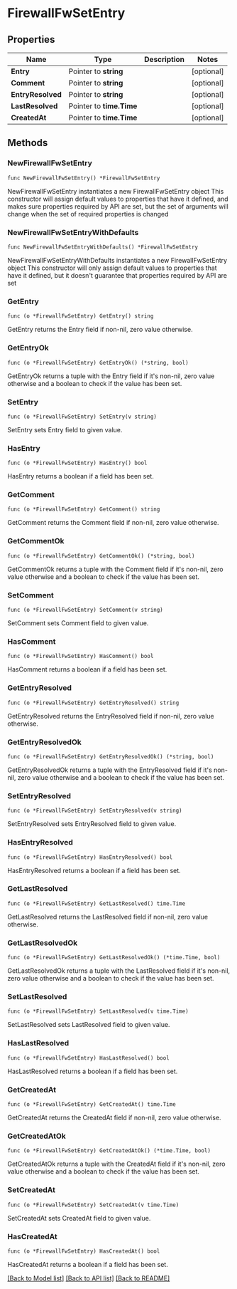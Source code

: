 # FirewallFwSetEntry

## Properties

Name | Type | Description | Notes
------------ | ------------- | ------------- | -------------
**Entry** | Pointer to **string** |  | [optional] 
**Comment** | Pointer to **string** |  | [optional] 
**EntryResolved** | Pointer to **string** |  | [optional] 
**LastResolved** | Pointer to **time.Time** |  | [optional] 
**CreatedAt** | Pointer to **time.Time** |  | [optional] 

## Methods

### NewFirewallFwSetEntry

`func NewFirewallFwSetEntry() *FirewallFwSetEntry`

NewFirewallFwSetEntry instantiates a new FirewallFwSetEntry object
This constructor will assign default values to properties that have it defined,
and makes sure properties required by API are set, but the set of arguments
will change when the set of required properties is changed

### NewFirewallFwSetEntryWithDefaults

`func NewFirewallFwSetEntryWithDefaults() *FirewallFwSetEntry`

NewFirewallFwSetEntryWithDefaults instantiates a new FirewallFwSetEntry object
This constructor will only assign default values to properties that have it defined,
but it doesn't guarantee that properties required by API are set

### GetEntry

`func (o *FirewallFwSetEntry) GetEntry() string`

GetEntry returns the Entry field if non-nil, zero value otherwise.

### GetEntryOk

`func (o *FirewallFwSetEntry) GetEntryOk() (*string, bool)`

GetEntryOk returns a tuple with the Entry field if it's non-nil, zero value otherwise
and a boolean to check if the value has been set.

### SetEntry

`func (o *FirewallFwSetEntry) SetEntry(v string)`

SetEntry sets Entry field to given value.

### HasEntry

`func (o *FirewallFwSetEntry) HasEntry() bool`

HasEntry returns a boolean if a field has been set.

### GetComment

`func (o *FirewallFwSetEntry) GetComment() string`

GetComment returns the Comment field if non-nil, zero value otherwise.

### GetCommentOk

`func (o *FirewallFwSetEntry) GetCommentOk() (*string, bool)`

GetCommentOk returns a tuple with the Comment field if it's non-nil, zero value otherwise
and a boolean to check if the value has been set.

### SetComment

`func (o *FirewallFwSetEntry) SetComment(v string)`

SetComment sets Comment field to given value.

### HasComment

`func (o *FirewallFwSetEntry) HasComment() bool`

HasComment returns a boolean if a field has been set.

### GetEntryResolved

`func (o *FirewallFwSetEntry) GetEntryResolved() string`

GetEntryResolved returns the EntryResolved field if non-nil, zero value otherwise.

### GetEntryResolvedOk

`func (o *FirewallFwSetEntry) GetEntryResolvedOk() (*string, bool)`

GetEntryResolvedOk returns a tuple with the EntryResolved field if it's non-nil, zero value otherwise
and a boolean to check if the value has been set.

### SetEntryResolved

`func (o *FirewallFwSetEntry) SetEntryResolved(v string)`

SetEntryResolved sets EntryResolved field to given value.

### HasEntryResolved

`func (o *FirewallFwSetEntry) HasEntryResolved() bool`

HasEntryResolved returns a boolean if a field has been set.

### GetLastResolved

`func (o *FirewallFwSetEntry) GetLastResolved() time.Time`

GetLastResolved returns the LastResolved field if non-nil, zero value otherwise.

### GetLastResolvedOk

`func (o *FirewallFwSetEntry) GetLastResolvedOk() (*time.Time, bool)`

GetLastResolvedOk returns a tuple with the LastResolved field if it's non-nil, zero value otherwise
and a boolean to check if the value has been set.

### SetLastResolved

`func (o *FirewallFwSetEntry) SetLastResolved(v time.Time)`

SetLastResolved sets LastResolved field to given value.

### HasLastResolved

`func (o *FirewallFwSetEntry) HasLastResolved() bool`

HasLastResolved returns a boolean if a field has been set.

### GetCreatedAt

`func (o *FirewallFwSetEntry) GetCreatedAt() time.Time`

GetCreatedAt returns the CreatedAt field if non-nil, zero value otherwise.

### GetCreatedAtOk

`func (o *FirewallFwSetEntry) GetCreatedAtOk() (*time.Time, bool)`

GetCreatedAtOk returns a tuple with the CreatedAt field if it's non-nil, zero value otherwise
and a boolean to check if the value has been set.

### SetCreatedAt

`func (o *FirewallFwSetEntry) SetCreatedAt(v time.Time)`

SetCreatedAt sets CreatedAt field to given value.

### HasCreatedAt

`func (o *FirewallFwSetEntry) HasCreatedAt() bool`

HasCreatedAt returns a boolean if a field has been set.


[[Back to Model list]](../README.md#documentation-for-models) [[Back to API list]](../README.md#documentation-for-api-endpoints) [[Back to README]](../README.md)


